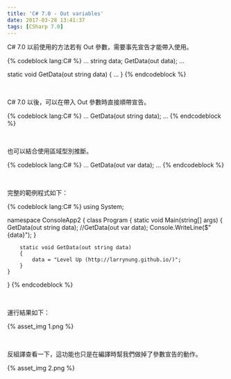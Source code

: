 ```yaml
---
title: 'C# 7.0 - Out variables'
date: 2017-03-28 13:41:37
tags: [CSharp 7.0]
---
```


C# 7.0 以前使用的方法若有 Out 參數，需要事先宣告才能帶入使用。  

<!-- More -->

{% codeblock lang:C# %}
...
string data;
GetData(out data);
...

static void GetData(out string data)
{
    ...
}
{% endcodeblock %}

<br/>


C# 7.0 以後，可以在帶入 Out 參數時直接順帶宣告。  

{% codeblock lang:C# %}
...
GetData(out string data);
...
{% endcodeblock %}

<br/>


也可以結合使用區域型別推斷。  

{% codeblock lang:C# %}
...
GetData(out var data);
...
{% endcodeblock %}

<br/>


完整的範例程式如下：  

{% codeblock lang:C# %}
using System;

namespace ConsoleApp2
{
    class Program
    {
        static void Main(string[] args)
        {
            GetData(out string data);
            //GetData(out var data);
            Console.WriteLine($"{data}");
        }

        static void GetData(out string data)
        {
            data = "Level Up (http://larrynung.github.io/)";
        }
    }
}
{% endcodeblock %}

<br/>


運行結果如下：  

{% asset_img 1.png %}

<br/>


反組譯查看一下，這功能也只是在編譯時幫我們做掉了參數宣告的動作。  

{% asset_img 2.png %}

<br/>